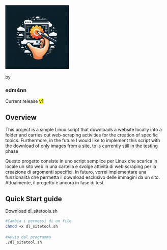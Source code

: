 <img src="https://github.com/edm4nn/dl_sitetool/blob/main/dl_sitetool.jpeg" alt="Logo del Progetto" width="200" height="200">



by <h3>edm4nn</h3>

Current release <mark>v1</mark>

<h2>Overview</h2>
This project is a simple Linux script that downloads a website locally into a folder and carries out web-scraping activities for the creation of specific topics. Furthermore, in the future I would like to implement this script with the download of only images from a site, to is currently still in the testing phase


Questo progetto consiste in uno script semplice per Linux che scarica in locale un sito web in una cartella e svolge attività di web scraping per la creazione di argomenti specifici. In futuro, vorrei implementare una funzionalità che permetta il download esclusivo delle immagini da un sito. Attualmente, il progetto è ancora in fase di test.

<h2>Quick Start guide</h2>

Download dl_sitetools.sh

```bash
#Cambia i permessi di un file
chmod +x dl_sitetool.sh

#Avvio del programma
./dl_sitetool.sh

